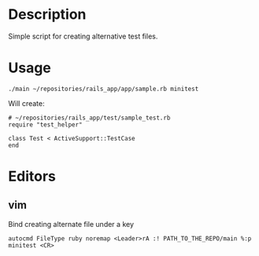 # Description
Simple script for creating alternative test files.

# Usage

```
./main ~/repositories/rails_app/app/sample.rb minitest
```

Will create:

```
# ~/repositories/rails_app/test/sample_test.rb
require "test_helper"

class Test < ActiveSupport::TestCase
end
```

# Editors
## vim

Bind creating alternate file under a key

```
autocmd FileType ruby noremap <Leader>rA :! PATH_TO_THE_REPO/main %:p minitest <CR>
```
